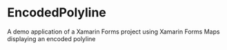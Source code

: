 # EncodedPolyline
A demo application of a Xamarin Forms project using Xamarin Forms Maps displaying an encoded polyline
